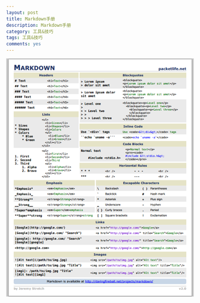 ```yaml
---
layout: post
title: Markdown手册
description: Markdown手册
category: 工具&技巧
tags: 工具&技巧
comments: yes
---
```


![markdownsheet](/assets/images/markdownsheet.png)
